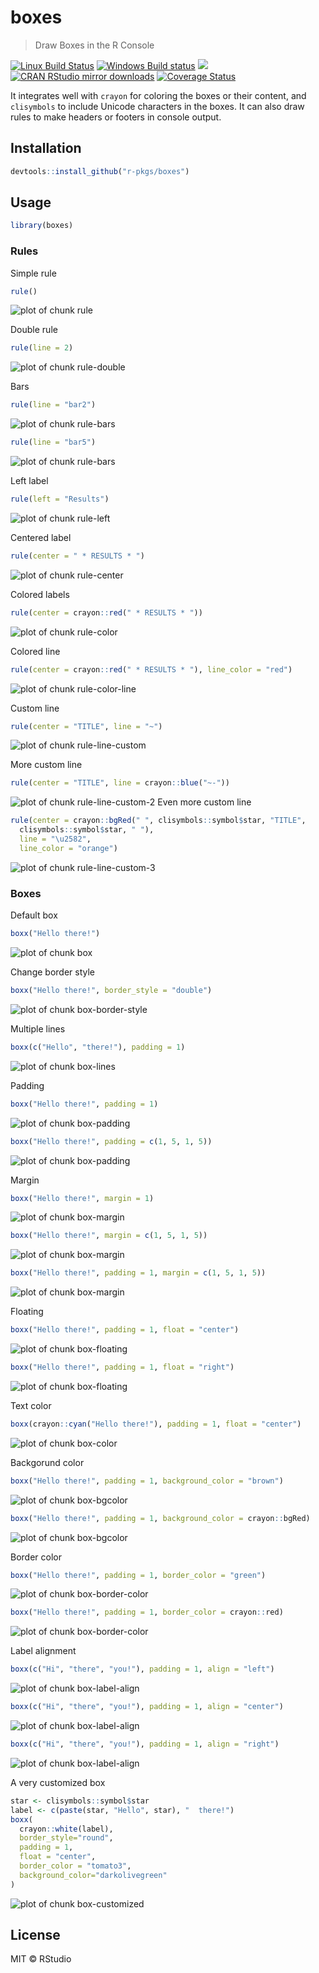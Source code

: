 


# boxes

> Draw Boxes in the R Console

[![Linux Build Status](https://travis-ci.org/r-pkgs/boxes.svg?branch=master)](https://travis-ci.org/r-pkgs/boxes)
[![Windows Build status](https://ci.appveyor.com/api/projects/status/github/r-pkgs/boxes?svg=true)](https://ci.appveyor.com/project/r-pkgs/boxes)
[![](http://www.r-pkg.org/badges/version/boxes)](http://www.r-pkg.org/pkg/boxes)
[![CRAN RStudio mirror downloads](http://cranlogs.r-pkg.org/badges/boxes)](http://www.r-pkg.org/pkg/boxes)
[![Coverage Status](https://img.shields.io/codecov/c/github/r-pkgs/boxes/master.svg)](https://codecov.io/github/r-pkgs/boxes?branch=master)

It integrates well with `crayon` for coloring the boxes or their content,
and `clisymbols` to include Unicode characters in the boxes. It can also
draw rules to make headers or footers in console output.

## Installation

```r
devtools::install_github("r-pkgs/boxes")
```

## Usage


```r
library(boxes)
```



### Rules

Simple rule


```r
rule()
```

![plot of chunk rule](inst/figure/rule-1.png)

Double rule


```r
rule(line = 2)
```

![plot of chunk rule-double](inst/figure/rule-double-1.png)

Bars


```r
rule(line = "bar2")
```

![plot of chunk rule-bars](inst/figure/rule-bars-1.png)

```r
rule(line = "bar5")
```

![plot of chunk rule-bars](inst/figure/rule-bars-2.png)

Left label


```r
rule(left = "Results")
```

![plot of chunk rule-left](inst/figure/rule-left-1.png)

Centered label


```r
rule(center = " * RESULTS * ")
```

![plot of chunk rule-center](inst/figure/rule-center-1.png)

Colored labels


```r
rule(center = crayon::red(" * RESULTS * "))
```

![plot of chunk rule-color](inst/figure/rule-color-1.png)

Colored line


```r
rule(center = crayon::red(" * RESULTS * "), line_color = "red")
```

![plot of chunk rule-color-line](inst/figure/rule-color-line-1.png)

Custom line


```r
rule(center = "TITLE", line = "~")
```

![plot of chunk rule-line-custom](inst/figure/rule-line-custom-1.png)

More custom line


```r
rule(center = "TITLE", line = crayon::blue("~-"))
```

![plot of chunk rule-line-custom-2](inst/figure/rule-line-custom-2-1.png)
Even more custom line


```r
rule(center = crayon::bgRed(" ", clisymbols::symbol$star, "TITLE",
  clisymbols::symbol$star, " "),
  line = "\u2582",
  line_color = "orange")
```

![plot of chunk rule-line-custom-3](inst/figure/rule-line-custom-3-1.png)

### Boxes

Default box


```r
boxx("Hello there!")
```

![plot of chunk box](inst/figure/box-1.png)

Change border style


```r
boxx("Hello there!", border_style = "double")
```

![plot of chunk box-border-style](inst/figure/box-border-style-1.png)

Multiple lines


```r
boxx(c("Hello", "there!"), padding = 1)
```

![plot of chunk box-lines](inst/figure/box-lines-1.png)

Padding


```r
boxx("Hello there!", padding = 1)
```

![plot of chunk box-padding](inst/figure/box-padding-1.png)

```r
boxx("Hello there!", padding = c(1, 5, 1, 5))
```

![plot of chunk box-padding](inst/figure/box-padding-2.png)

Margin


```r
boxx("Hello there!", margin = 1)
```

![plot of chunk box-margin](inst/figure/box-margin-1.png)

```r
boxx("Hello there!", margin = c(1, 5, 1, 5))
```

![plot of chunk box-margin](inst/figure/box-margin-2.png)

```r
boxx("Hello there!", padding = 1, margin = c(1, 5, 1, 5))
```

![plot of chunk box-margin](inst/figure/box-margin-3.png)

Floating


```r
boxx("Hello there!", padding = 1, float = "center")
```

![plot of chunk box-floating](inst/figure/box-floating-1.png)

```r
boxx("Hello there!", padding = 1, float = "right")
```

![plot of chunk box-floating](inst/figure/box-floating-2.png)

Text color


```r
boxx(crayon::cyan("Hello there!"), padding = 1, float = "center")
```

![plot of chunk box-color](inst/figure/box-color-1.png)

Backgorund color


```r
boxx("Hello there!", padding = 1, background_color = "brown")
```

![plot of chunk box-bgcolor](inst/figure/box-bgcolor-1.png)

```r
boxx("Hello there!", padding = 1, background_color = crayon::bgRed)
```

![plot of chunk box-bgcolor](inst/figure/box-bgcolor-2.png)

Border color


```r
boxx("Hello there!", padding = 1, border_color = "green")
```

![plot of chunk box-border-color](inst/figure/box-border-color-1.png)

```r
boxx("Hello there!", padding = 1, border_color = crayon::red)
```

![plot of chunk box-border-color](inst/figure/box-border-color-2.png)

Label alignment


```r
boxx(c("Hi", "there", "you!"), padding = 1, align = "left")
```

![plot of chunk box-label-align](inst/figure/box-label-align-1.png)

```r
boxx(c("Hi", "there", "you!"), padding = 1, align = "center")
```

![plot of chunk box-label-align](inst/figure/box-label-align-2.png)

```r
boxx(c("Hi", "there", "you!"), padding = 1, align = "right")
```

![plot of chunk box-label-align](inst/figure/box-label-align-3.png)

A very customized box


```r
star <- clisymbols::symbol$star
label <- c(paste(star, "Hello", star), "  there!")
boxx(
  crayon::white(label),
  border_style="round",
  padding = 1,
  float = "center",
  border_color = "tomato3",
  background_color="darkolivegreen"
)
```

![plot of chunk box-customized](inst/figure/box-customized-1.png)

## License

MIT © RStudio
